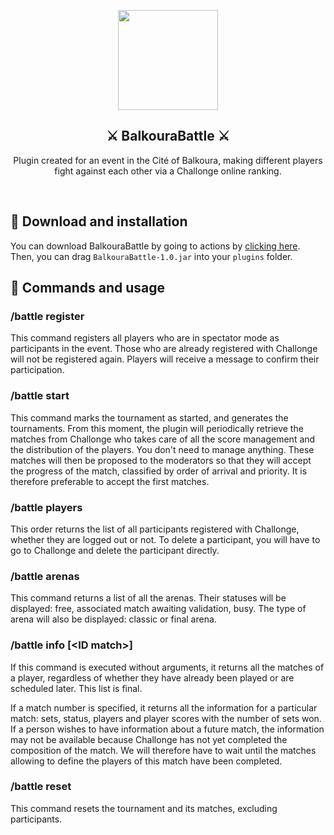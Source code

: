 
<p align="center"><img height=160 src="https://avatars3.githubusercontent.com/u/76783269?s=200&v=4"></p>  
<h2 align="center">⚔️ BalkouraBattle ⚔️</h2>  
<p align="center">Plugin created for an event in the Cité of Balkoura, making different players fight against each other via a Challonge online ranking.</p>  

<br />  

## 🚀 Download and installation
You can download BalkouraBattle by going to actions by [clicking here](https://github.com/Romitou/BalkouraBattle/actions?query=actor:Romitou%20is:success%20%20).  
Then, you can drag `BalkouraBattle-1.0.jar` into your `plugins` folder.

## 📖 Commands and usage

### /battle register
This command registers all players who are in spectator mode as participants in the event. Those who are already registered with Challonge will not be registered again. Players will receive a message to confirm their participation.

### /battle start
This command marks the tournament as started, and generates the tournaments. From this moment, the plugin will periodically retrieve the matches from Challonge who takes care of all the score management and the distribution of the players. You don't need to manage anything. These matches will then be proposed to the moderators so that they will accept the progress of the match, classified by order of arrival and priority. It is therefore preferable to accept the first matches.

### /battle players
This order returns the list of all participants registered with Challonge, whether they are logged out or not. To delete a participant, you will have to go to Challonge and delete the participant directly.

### /battle arenas
This command returns a list of all the arenas. Their statuses will be displayed: free, associated match awaiting validation, busy. The type of arena will also be displayed: classic or final arena.

### /battle info [<ID match\>]
If this command is executed without arguments, it returns all the matches of a player, regardless of whether they have already been played or are scheduled later. This list is final.

If a match number is specified, it returns all the information for a particular match: sets, status, players and player scores with the number of sets won. If a person wishes to have information about a future match, the information may not be available because Challonge has not yet completed the composition of the match. We will therefore have to wait until the matches allowing to define the players of this match have been completed.

### /battle reset
This command resets the tournament and its matches, excluding participants.
